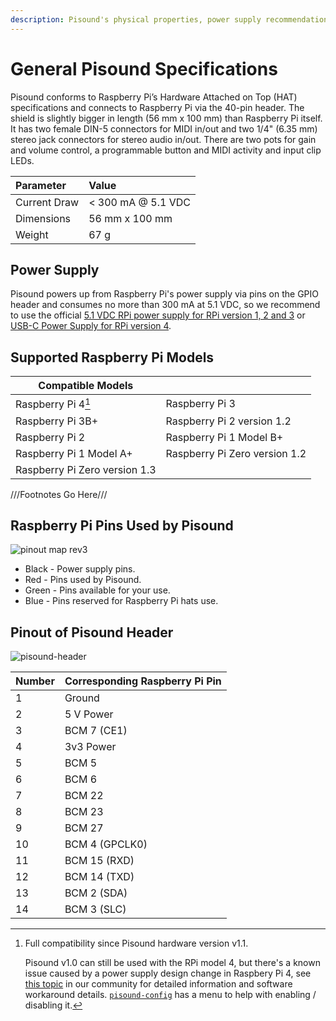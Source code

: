 ```yaml
---
description: Pisound's physical properties, power supply recommendations, supported Raspberry Pi models, and pinout details.
---
```


# General Pisound Specifications

Pisound conforms to Raspberry Pi’s Hardware Attached on Top (HAT) specifications and connects to Raspberry Pi via the 40-pin header. The shield is slightly bigger in length (56 mm x 100 mm) than Raspberry Pi itself. It has two female DIN-5 connectors for MIDI in/out and two 1/4" (6.35 mm) stereo jack connectors for stereo audio in/out. There are two pots for gain and volume control, a programmable button and MIDI activity and input clip LEDs.

**Parameter**|**Value**
:-----|:-----
Current Draw|< 300 mA @ 5.1 VDC
Dimensions|56 mm x 100 mm
Weight|67 g


## Power Supply 

Pisound powers up from Raspberry Pi's power supply via pins on the GPIO header and consumes no more than 300 mA at 5.1 VDC, so we recommend to use the official <a href="https://www.raspberrypi.org/products/raspberry-pi-universal-power-supply/" target="_blank">5.1 VDC RPi power supply for RPi version 1, 2 and 3</a> or <a href="https://www.raspberrypi.org/products/type-c-power-supply//" target="_blank">USB-C Power Supply for RPi version 4</a>.


## Supported Raspberry Pi Models

| **Compatible Models** |  |
| ----- | ----- |
| Raspberry Pi 4[^1] | Raspberry Pi 3 |
| Raspberry Pi 3B+ | Raspberry Pi 2 version 1.2 |
| Raspberry Pi 2 | Raspberry Pi 1 Model B+ |
| Raspberry Pi 1 Model A+ | Raspberry Pi Zero version 1.2|
| Raspberry Pi Zero version 1.3| |

[^1]:
    Full compatibility since Pisound hardware version v1.1.

    Pisound v1.0 can still be used with the RPi model 4, but there's a known issue caused by a power supply design change in Raspbery Pi 4, see
    [this topic](https://community.blokas.io/t/pisound-with-raspberry-pi-4/1238/12?u=giedrius) in our community for detailed information and
    software workaround details. [`pisound-config`](pisound-config.md) has a menu to help with enabling / disabling it.

///Footnotes Go Here///

## Raspberry Pi Pins Used by Pisound
![pinout map rev3](https://raw.githubusercontent.com/wiki/BlokasLabs/pisound-docs/images/pisound-pins.png)

* Black - Power supply pins.
* Red - Pins used by Pisound.
* Green - Pins available for your use.
* Blue - Pins reserved for Raspberry Pi hats use.

## Pinout of Pisound Header
 
![pisound-header](https://raw.githubusercontent.com/wiki/BlokasLabs/pisound-docs/images/pisound-header.png)

**Number**|**Corresponding Raspberry Pi Pin**
:-----|:-----
1|Ground
2|5 V Power
3|BCM 7 (CE1)
4|3v3 Power
5|BCM 5
6|BCM 6
7|BCM 22
8|BCM 23
9|BCM 27
10|BCM 4 (GPCLK0)
11|BCM 15 (RXD)
12|BCM 14 (TXD)
13|BCM 2 (SDA)
14|BCM 3 (SLC)
